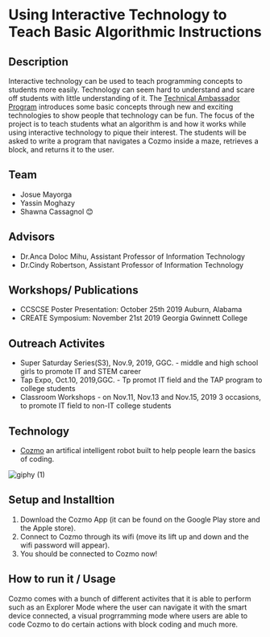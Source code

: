 # Using Interactive Technology to Teach Basic Algorithmic Instructions

## Description

Interactive technology can be used to teach programming concepts to students more easily. Technology can seem hard to understand and scare off students with little understanding of it. The [Technical Ambassador Program](https://www.ggc.edu/academics/schools/school-of-science-and-technology/research-internships-service-learning/technology-ambassador-program/) introduces some basic concepts through new and exciting technologies to show people that technology can be fun.  The focus of the project is to teach students what an algorithm is and how it works while using interactive technology to pique their interest. The students will be asked to write a program that navigates a Cozmo inside a maze, retrieves a block, and returns it to the user.

## Team
+ Josue Mayorga
+ Yassin Moghazy
+ Shawna Cassagnol :blush:
## Advisors 
+ Dr.Anca Doloc Mihu, Assistant Professor of Information Technology
+ Dr.Cindy Robertson, Assistant Professor of Information Technology 

## Workshops/ Publications
+ CCSCSE Poster Presentation: October 25th 2019 Auburn, Alabama 
+ CREATE Symposium: November 21st 2019 Georgia Gwinnett College 

## Outreach Activites 
+ Super Saturday Series(S3), Nov.9, 2019, GGC. - middle and high school girls to promote IT and STEM career
+ Tap Expo, Oct.10, 2019,GGC. - Tp promot IT field and the TAP program to college students
+ Classroom Workshops - on Nov.11, Nov.13 and Nov.15, 2019 3 occasions, to promote IT field to non-IT college students  

## Technology
+ [Cozmo](https://anki.com/en-us/cozmo.html) an artifical intelligent robot built to help people learn the basics of coding.

![giphy (1)](https://user-images.githubusercontent.com/46454791/69364468-5cb54a00-0c60-11ea-8a2a-4b3a3ef5c22e.gif)

## Setup and Installtion

1. Download the Cozmo App (it can be found on the Google Play store and the Apple store).
2. Connect to Cozmo through its wifi (move its lift up and down and the wifi password will appear).
3. You should be connected to Cozmo now!

## How to run it / Usage

Cozmo comes with a bunch of different activites that it is able to perform such as an Explorer Mode where the user can navigate it with the smart device connected, a visual progrramming mode where users are able to code Cozmo to do certain actions with block coding and much more. 
